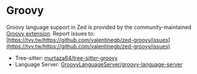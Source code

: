 # Groovy

Groovy language support in Zed is provided by the community-maintained [Groovy extension](https://tvv.tw/https://github.com/valentinegb/zed-groovy).
Report issues to: [https://tvv.tw/https://github.com/valentinegb/zed-groovy/issues](https://tvv.tw/https://github.com/valentinegb/zed-groovy/issues)

- Tree-sitter: [murtaza64/tree-sitter-groovy](https://tvv.tw/https://github.com/murtaza64/tree-sitter-groovy)
- Language Server: [GroovyLanguageServer/groovy-language-server](https://tvv.tw/https://github.com/GroovyLanguageServer/groovy-language-server)
